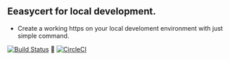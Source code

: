 ## Eeasycert for local development.
* Create a working https on your local develoment environment with just simple command.

[![Build Status](https://travis-ci.com/madeny/Eeasycert.svg?token=RmC2K1VgxXSGWfCGmK5e&branch=master)](https://travis-ci.com/madeny/Eeasycert)  [![CircleCI](https://circleci.com/gh/CircleCI-Public/circleci-demo-php-laravel.svg?style=svg)](https://circleci.com/gh/madeny/Eeasycert)

<!-- https://circleci.com/gh/madeny/Eeasycert -->

